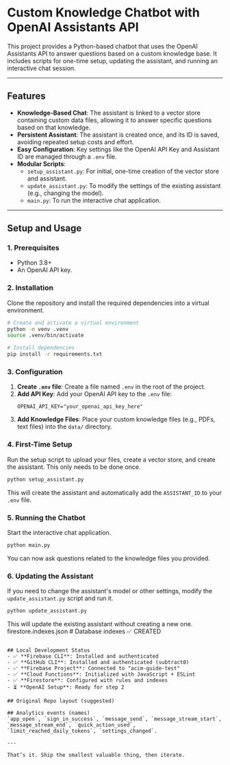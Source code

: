 # Custom Knowledge Chatbot with OpenAI Assistants API

This project provides a Python-based chatbot that uses the OpenAI Assistants API to answer questions based on a custom knowledge base. It includes scripts for one-time setup, updating the assistant, and running an interactive chat session.

---

## Features

- **Knowledge-Based Chat**: The assistant is linked to a vector store containing custom data files, allowing it to answer specific questions based on that knowledge.
- **Persistent Assistant**: The assistant is created once, and its ID is saved, avoiding repeated setup costs and effort.
- **Easy Configuration**: Key settings like the OpenAI API Key and Assistant ID are managed through a `.env` file.
- **Modular Scripts**:
  - `setup_assistant.py`: For initial, one-time creation of the vector store and assistant.
  - `update_assistant.py`: To modify the settings of the existing assistant (e.g., changing the model).
  - `main.py`: To run the interactive chat application.

---

## Setup and Usage

### 1. Prerequisites

- Python 3.8+
- An OpenAI API key.

### 2. Installation

Clone the repository and install the required dependencies into a virtual environment.

```bash
# Create and activate a virtual environment
python -m venv .venv
source .venv/bin/activate

# Install dependencies
pip install -r requirements.txt
```

### 3. Configuration

1.  **Create `.env` file**: Create a file named `.env` in the root of the project.
2.  **Add API Key**: Add your OpenAI API key to the `.env` file:
    ```
    OPENAI_API_KEY="your_openai_api_key_here"
    ```
3.  **Add Knowledge Files**: Place your custom knowledge files (e.g., PDFs, text files) into the `data/` directory.

### 4. First-Time Setup

Run the setup script to upload your files, create a vector store, and create the assistant. This only needs to be done once.

```bash
python setup_assistant.py
```

This will create the assistant and automatically add the `ASSISTANT_ID` to your `.env` file.

### 5. Running the Chatbot

Start the interactive chat application.

```bash
python main.py
```

You can now ask questions related to the knowledge files you provided.

### 6. Updating the Assistant

If you need to change the assistant's model or other settings, modify the `update_assistant.py` script and run it.

```bash
python update_assistant.py
```

This will update the existing assistant without creating a new one.
firestore.indexes.json # Database indexes ✅ CREATED
```

## Local Development Status
- ✅ **Firebase CLI**: Installed and authenticated
- ✅ **GitHub CLI**: Installed and authenticated (subtract0)
- ✅ **Firebase Project**: Connected to "acim-guide-test"
- ✅ **Cloud Functions**: Initialized with JavaScript + ESLint
- ✅ **Firestore**: Configured with rules and indexes
- ⏳ **OpenAI Setup**: Ready for step 2

## Original Repo layout (suggested)

## Analytics events (names)
`app_open`, `sign_in_success`, `message_send`, `message_stream_start`, `message_stream_end`, `quick_action_used`, `limit_reached_daily_tokens`, `settings_changed`.

---

That’s it. Ship the smallest valuable thing, then iterate.
